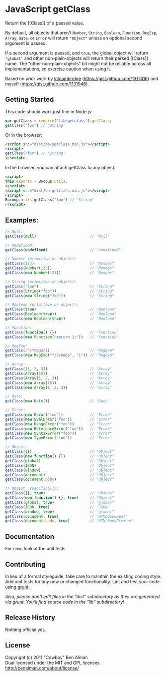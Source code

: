 # JavaScript getClass

Return the [[Class]] of a passed value.

By default, all objects that aren't `Number`, `String`, `Boolean`, `Function`, `RegExp`, `Array`, `Date`, or `Error` will return `"Object"` unless an optional second argument is passed.

If a second argument is passed, and `true`, the global object will return `"global"` and other non-plain-objects will return their parsed [[Class]] name. The "other non-plain-objects" bit might not be reliable across all implementations, so exercise caution when using it.

Based on prior work by [kitcambridge](https://gist.github.com/kitcambridge) (<https://gist.github.com/1317416>) and myself (<https://gist.github.com/1131946>).

## Getting Started

This code should work just fine in Node.js:

```javascript
var getClass = require('lib/getclass').getClass;
getClass("foo") // "String"
```

Or in the browser:

```html
<script src="dist/ba-getclass.min.js"></script>
<script>
getClass("foo") // "String"
</script>
```

In the browser, you can attach getClass to any object.

```html
<script>
this.exports = Bocoup.utils;
</script>
<script src="dist/ba-getclass.min.js"></script>
<script>
Bocoup.utils.getClass("foo") // "String"
</script>
```

## Examples:

```javascript
// Null:
getClass(null)                        // "Null"

// Undefined:
getClass(undefined)                   // "Undefined"

// Number (primitive or object):
getClass(123)                         // "Number"
getClass(Number(123))                 // "Number"
getClass(new Number(123))             // "Number"

// String (primitive or object):
getClass("foo")                       // "String"
getClass(String("foo"))               // "String"
getClass(new String("foo"))           // "String"

// Boolean (primitive or object):
getClass(true)                        // "Boolean"
getClass(Boolean(true))               // "Boolean"
getClass(new Boolean(true))           // "Boolean"

// Function:
getClass(function() {})               // "Function"
getClass(new Function("return 1;"))   // "Function"

// RegExp:
getClass(/^z?omg$/i)                  // "RegExp"
getClass(new RegExp("^z?zomg$", "i")) // "RegExp"

// Array:
getClass([1, 2, 3])                   // "Array"
getClass(Array(10))                   // "Array"
getClass(Array(1, 2, 3))              // "Array"
getClass(new Array(10))               // "Array"
getClass(new Array(1, 2, 3))          // "Array"

// Date:
getClass(new Date())                  // "Date"

// Error:
getClass(new Error("foo"))            // "Error"
getClass(new EvalError("foo"))        // "Error"
getClass(new RangeError("foo"))       // "Error"
getClass(new ReferenceError("foo"))   // "Error"
getClass(new SyntaxError("foo"))      // "Error"
getClass(new TypeError("foo"))        // "Error"

// Object:
getClass({})                          // "Object"
getClass(new function() {})           // "Object"
getClass(global)                      // "Object"
getClass(JSON)                        // "Object"
getClass(window)                      // "Object"
getClass(document)                    // "Object"
getClass(document.body)               // "Object"

// Object, specifically:
getClass({}, true)                    // "Object"
getClass(new function() {}, true)     // "Object"
getClass(global, true)                // "global"
getClass(JSON, true)                  // "JSON"
getClass(window, true)                // "global"
getClass(document, true)              // "HTMLDocument"
getClass(document.body, true)         // "HTMLBodyElement"
```

## Documentation
For now, look at the unit tests.

## Contributing
In lieu of a formal styleguide, take care to maintain the existing coding style. Add unit tests for any new or changed functionality. Lint and test your code using [grunt](https://github.com/cowboy/node-grunt).

_Also, please don't edit files in the "dist" subdirectory as they are generated via grunt. You'll find source code in the "lib" subdirectory!_

## Release History
Nothing official yet...

## License
Copyright (c) 2011 "Cowboy" Ben Alman  
Dual licensed under the MIT and GPL licenses.  
<http://benalman.com/about/license/>
